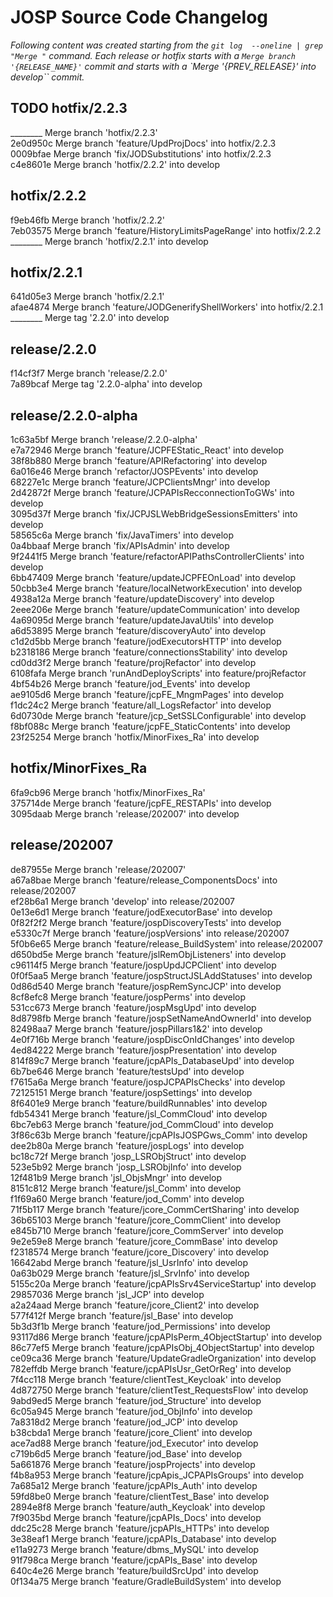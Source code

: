 # JOSP Source Code Changelog

_Following content was created starting from the `git log  --oneline | grep "Merge "`
command. Each release or hotfix starts with a `Merge branch '{RELEASE_NAME}'`
commit and starts with a `Merge '{PREV_RELEASE}' into develop`` commit._

## TODO hotfix/2.2.3

________ Merge branch 'hotfix/2.2.3' <br/>
2e0d950c Merge branch 'feature/UpdProjDocs' into hotfix/2.2.3 <br/>
0009bfae Merge branch 'fix/JODSubstitutions' into hotfix/2.2.3 <br/>
c4e8601e Merge branch 'hotfix/2.2.2' into develop


## hotfix/2.2.2

f9eb46fb Merge branch 'hotfix/2.2.2' <br/>
7eb03575 Merge branch 'feature/HistoryLimitsPageRange' into hotfix/2.2.2 <br/>
________ Merge branch 'hotfix/2.2.1' into develop


## hotfix/2.2.1

641d05e3 Merge branch 'hotfix/2.2.1' <br/>
afae4874 Merge branch 'feature/JODGenerifyShellWorkers' into hotfix/2.2.1 <br/>
________ Merge tag '2.2.0' into develop


## release/2.2.0

f14cf3f7 Merge branch 'release/2.2.0' <br/>
7a89bcaf Merge tag '2.2.0-alpha' into develop


## release/2.2.0-alpha

1c63a5bf Merge branch 'release/2.2.0-alpha' <br/>
e7a72946 Merge branch 'feature/JCPFEStatic_React' into develop <br/>
38f8b880 Merge branch 'feature/APIRefactoring' into develop <br/>
6a016e46 Merge branch 'refactor/JOSPEvents' into develop <br/>
68227e1c Merge branch 'feature/JCPClientsMngr' into develop <br/>
2d42872f Merge branch 'feature/JCPAPIsRecconnectionToGWs' into develop <br/>
3095d37f Merge branch 'fix/JCPJSLWebBridgeSessionsEmitters' into develop <br/>
58565c6a Merge branch 'fix/JavaTimers' into develop <br/>
0a4bbaaf Merge branch 'fix/APIsAdmin' into develop <br/>
9f2441f5 Merge branch 'feature/refactorAPIPathsControllerClients' into develop <br/>
6bb47409 Merge branch 'feature/updateJCPFEOnLoad' into develop <br/>
50cbb3e4 Merge branch 'feature/localNetworkExecution' into develop <br/>
4938a12a Merge branch 'feature/updateDiscovery' into develop <br/>
2eee206e Merge branch 'feature/updateCommunication' into develop <br/>
4a69095d Merge branch 'feature/updateJavaUtils' into develop <br/>
a6d53895 Merge branch 'feature/discoveryAuto' into develop <br/>
c1d2d5bb Merge branch 'feature/jodExecutorsHTTP' into develop <br/>
b2318186 Merge branch 'feature/connectionsStability' into develop <br/>
cd0dd3f2 Merge branch 'feature/projRefactor' into develop <br/>
6108fafa Merge branch 'runAndDeployScripts' into feature/projRefactor <br/>
4bf54b26 Merge branch 'feature/jod_Events' into develop <br/>
ae9105d6 Merge branch 'feature/jcpFE_MngmPages' into develop <br/>
f1dc24c2 Merge branch 'feature/all_LogsRefactor' into develop <br/>
6d0730de Merge branch 'feature/jcp_SetSSLConfigurable' into develop <br/>
f8bf088c Merge branch 'feature/jcpFE_StaticContents' into develop <br/>
23f25254 Merge branch 'hotfix/MinorFixes_Ra' into develop

## hotfix/MinorFixes_Ra

6fa9cb96 Merge branch 'hotfix/MinorFixes_Ra' <br/>
375714de Merge branch 'feature/jcpFE_RESTAPIs' into develop <br/>
3095daab Merge branch 'release/202007' into develop

## release/202007

de87955e Merge branch 'release/202007' <br/>
a67a8bae Merge branch 'feature/release_ComponentsDocs' into release/202007 <br/>
ef28b6a1 Merge branch 'develop' into release/202007 <br/>
0e13e6d1 Merge branch 'feature/jodExecutorBase' into develop <br/>
0f82f2f2 Merge branch 'feature/jospDiscoveryTests' into develop <br/>
e5330c7f Merge branch 'feature/jospVersions' into release/202007 <br/>
5f0b6e65 Merge branch 'feature/release_BuildSystem' into release/202007 <br/>
d650bd5e Merge branch 'feature/jslRemObjListeners' into develop <br/>
c96114f5 Merge branch 'feature/jospUpdJCPClient' into develop <br/>
0f0f5aa5 Merge branch 'feature/jospStructJSLAddStatuses' into develop <br/>
0d86d540 Merge branch 'feature/jospRemSyncJCP' into develop <br/>
8cf8efc8 Merge branch 'feature/jospPerms' into develop <br/>
531cc673 Merge branch 'feature/jospMsgUpd' into develop <br/>
8d8798fb Merge branch 'feature/jospSetNameAndOwnerId' into develop <br/>
82498aa7 Merge branch 'feature/jospPillars1&2' into develop <br/>
4e0f716b Merge branch 'feature/jospDiscOnIdChanges' into develop <br/>
4ed84222 Merge branch 'feature/jospPresentation' into develop <br/>
814f89c7 Merge branch 'feature/jcpAPIs_DatabaseUpd' into develop <br/>
6b7be646 Merge branch 'feature/testsUpd' into develop <br/>
f7615a6a Merge branch 'feature/jospJCPAPIsChecks' into develop <br/>
72125151 Merge branch 'feature/jospSettings' into develop <br/>
8f6401e9 Merge branch 'feature/buildRunnables' into develop <br/>
fdb54341 Merge branch 'feature/jsl_CommCloud' into develop <br/>
6bc7eb63 Merge branch 'feature/jod_CommCloud' into develop <br/>
3f86c63b Merge branch 'feature/jcpAPIsJOSPGws_Comm' into develop <br/>
dee2b80a Merge branch 'feature/jospLogs' into develop <br/>
bc18c72f Merge branch 'josp_LSRObjStruct' into develop <br/>
523e5b92 Merge branch 'josp_LSRObjInfo' into develop <br/>
12f481b9 Merge branch 'jsl_ObjsMngr' into develop <br/>
8151c812 Merge branch 'feature/jsl_Comm' into develop <br/>
f1f69a60 Merge branch 'feature/jod_Comm' into develop <br/>
71f5b117 Merge branch 'feature/jcore_CommCertSharing' into develop <br/>
36b65103 Merge branch 'feature/jcore_CommClient' into develop <br/>
e845b710 Merge branch 'feature/jcore_CommServer' into develop <br/>
9e2e59e8 Merge branch 'feature/jcore_CommBase' into develop <br/>
f2318574 Merge branch 'feature/jcore_Discovery' into develop <br/>
16642abd Merge branch 'feature/jsl_UsrInfo' into develop <br/>
0a63b029 Merge branch 'feature/jsl_SrvInfo' into develop <br/>
5155c20a Merge branch 'feature/jcpAPIsSrv4ServiceStartup' into develop <br/>
29857036 Merge branch 'jsl_JCP' into develop <br/>
a2a24aad Merge branch 'feature/jcore_Client2' into develop <br/>
577f412f Merge branch 'feature/jsl_Base' into develop <br/>
5b3d3f1b Merge branch 'feature/jod_Permissions' into develop <br/>
93117d86 Merge branch 'feature/jcpAPIsPerm_4ObjectStartup' into develop <br/>
86c77ef5 Merge branch 'feature/jcpAPIsObj_4ObjectStartup' into develop <br/>
ce09ca36 Merge branch 'feature/UpdateGradleOrganization' into develop <br/>
782effdb Merge branch 'feature/jcpAPIsUsr_GetOrReg' into develop <br/>
7f4cc118 Merge branch 'feature/clientTest_Keycloak' into develop <br/>
4d872750 Merge branch 'feature/clientTest_RequestsFlow' into develop <br/>
9abd9ed5 Merge branch 'feature/jod_Structure' into develop <br/>
6c05a945 Merge branch 'feature/jod_ObjInfo' into develop <br/>
7a8318d2 Merge branch 'feature/jod_JCP' into develop <br/>
b38cbda1 Merge branch 'feature/jcore_Client' into develop <br/>
ace7ad88 Merge branch 'feature/jod_Executor' into develop <br/>
c719b6d5 Merge branch 'feature/jod_Base' into develop <br/>
5a661876 Merge branch 'feature/jospProjects' into develop <br/>
f4b8a953 Merge branch 'feature/jcpApis_JCPAPIsGroups' into develop <br/>
7a685a12 Merge branch 'feature/jcpAPIs_Auth' into develop <br/>
59fd8be0 Merge branch 'feature/clientTest_Base' into develop <br/>
2894e8f8 Merge branch 'feature/auth_Keycloak' into develop <br/>
7f9035bd Merge branch 'feature/jcpAPIs_Docs' into develop <br/>
ddc25c28 Merge branch 'feature/jcpAPIs_HTTPs' into develop <br/>
3e38eaf1 Merge branch 'feature/jcpAPIs_Database' into develop <br/>
e11a9273 Merge branch 'feature/dbms_MySQL' into develop <br/>
91f798ca Merge branch 'feature/jcpAPIs_Base' into develop <br/>
640c4e26 Merge branch 'feature/buildSrcUpd' into develop <br/>
0f134a75 Merge branch 'feature/GradleBuildSystem' into develop
